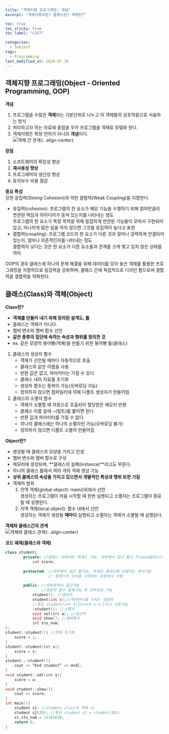 ```yaml
---
title: "객체지향 프로그래밍: 개념"
excerpt: "객체지향이란? 클래스란? 객체란?"

toc: true
toc_sticky: true
toc_label: "LIST"

categories:
  - Subject
tags:
  - Programming
last_modified_at: 2020-07-18
---
```

## 객체지향 프로그래밍(Object - Oriented Programming, OOP)  
**개념**  
1. 프로그램을 수많은 **객체**라는 기본단위로 나누고 이 객체들의 상호작용으로 서술하는 방식  
2. 처리하고자 하는 자료에 중점을 두어 프로그램을 객체로 모델화 한다.  
3. 객체지향은 특정 언어가 아니라 **개념**이다.  
![객체 간 관계](https://yuksangeun.github.io/assets/images/subject/oop1.png){: .align-center}  


**장점**  
1. 소프트웨어의 확장성 향상  
2. **재사용성 향상**  
3. 프로그래머의 생산성 향상  
4. 유지보수 비용 절감  


**중요 특성**    
강한 응집력(Strong Cohesion)과 약한 결합력(Weak Coupling)을 지향한다.  
* 응집력(cohesion): 프로그램의 한 요소가 해당 기능을 수행하기 위해 얼마만큼의 연관된 책임과 아이디어가 뭉쳐 있는지를 나타내는 정도  
	프로그램의 한 요소가 특정 목적을 위해 밀접하게 연관된 기능들이 모여서 구현되어 있고, 지나치게 많은 일을 하지 않으면 그것을 응집력이 높다고 표현  
* 결합력(coupling): 프로그램 코드의 한 요소가 다른 것과 얼마나 강력하게 연결되어 있는지, 얼마나 의존적인지를 나타내는 정도  
	결합력이 낮다는 것은 한 요소가 다른 요소들과 관계를 크게 맺고 있지 않은 상태를 의미  


OOP의 경우 클래스에 하나의 문제 해결을 위해 데이터를 모아 놓은 객체를 활용한 프로그래밍을 지향하므로 응집력을 강화하며, 클래스 간에 독립적으로 디자인 함으로써 결합력을 결합력을 약화한다.  


## 클래스(Class)와 객체(Object)  
**Class란?**  
* **객체를 만들어 내기 위해 정의된 설계도, 틀**  
* 클래스는 객체가 아니다.  
* 멤버 변수와 멤버 함수 선언
* **같은 종류의 집단에 속하는 속성과 행위를 정의한 것**  
* ex. 같은 모양의 붕어빵(객체)을 만들기 위한 붕어빵 틀(클래스)  


1. 클래스의 생성자 함수  
	* 객체가 선언될 때마다 자동적으로 호출  
	* 클래스와 같은 이름을 사용  
	* 반환 값은 없고, 파라미터는 가질 수 있다.  
	* 클래스 내의 자료를 초기화  
	* 생성자 함수는 중복이 가능(오버로딩 가능)  
	* 정의하지 않으면 컴파일러에 의해 디폴트 생성자가 만들어짐  
2. 클래스의 소멸자 함수  
	* 객체가 소멸할 때 자동으로 호출되어 할당받은 메모리 반환  
	* 클래스 이름 앞에 ~(틸트)를 붙이면 된다.  
	* 반환 값과 파라미터를 가질 수 없다.  
	* 하나의 클래스에는 하나의 소멸자만 가능(오버로딩 불가)  
	* 정의하지 않으면 디폴트 소멸자 만들어짐  


**Object란?**  
* 생성될 때 클래스의 모양을 가지고 탄생  
* 멤버 변수와 멤버 함수로 구성  
* 메모리에 생성되며, **클래스의 실체(instance)**라고도 부른다.  
* 하나의 클래스 틀에서 여러 개의 객체 생성 가능  
* **상위 클래스의 속성을 가지고 있으면서 개별적인 특성과 행위 또한 가짐**  
* 객체의 범위  
	1. 전역 객체(global object): main()위에서 선언  
		생성자는 프로그램이 처음 시작할 때 한번 실행되고 소멸자는 프로그램이 종료될 때 실행된다.    
	2. 지역 객체(local object): 함수 내에서 선언  
		생성자는 객체가 생성될 **때마다** 실행되고 소멸자는 객체가 소멸될 때 실행된다.  


**객체와 클래스간의 관계**  
![객체와 클래스 관계](https://yuksangeun.github.io/assets/images/subject/oop2.png){: .align-center}  



**코드 예제(클래스와 객체)**  
``` c++  
class student{
        private: //클래스 내에서만 엑세스 가능, 외부에서 접근 불가 friend클래스나 friend 함수에 의해서만 제어가능
            int score;
 
        protected: //외부에서 접근 불가능, 파생된 클래스에 의해서는 제어가능
                   // 클래스의 상속을 구현하는 과정에서 사용
 
        public: //외부로부터 접근가능
                //생성자 함수 중복가능 즉 오버로딩 가능
            student(); //생성자
            student(int x);//매개변수를 가지는 생성자
            //혹은 student(int x){score = x;}라고 사용가능
            ~student(); //소멸자
            void set(int a); //접근자
            void show(); //멤버함수
            int stu_num;
};
student::student(){ //객체 초기화
    score = 1;
}
student::student(int x){
    score = x;
}
student::~student(){
    cout << “End student” << endl;
}
void student::set(int a){
    score = a;
}
void student::show(){
    cout << score;
}
int main(){
    student s1; //student class의 객체 s1
    student s2(20); //혹은 student s2 = student(20);
    s1.stu_num = 12161616;
    return 0;
}
```  

